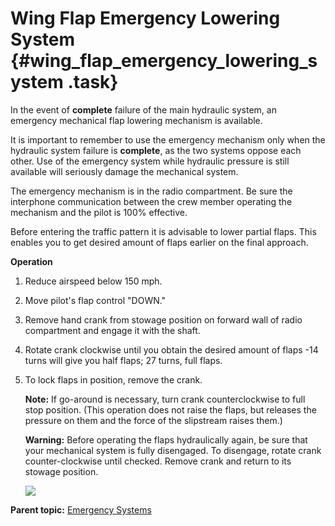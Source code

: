# Wing Flap Emergency Lowering System {#wing_flap_emergency_lowering_system .task}

In the event of **complete** failure of the main hydraulic system, an emergency mechanical flap lowering mechanism is available.

It is important to remember to use the emergency mechanism only when the hydraulic system failure is **complete**, as the two systems oppose each other. Use of the emergency system while hydraulic pressure is still available will seriously damage the mechanical system.

The emergency mechanism is in the radio compartment. Be sure the interphone communication between the crew member operating the mechanism and the pilot is 100% effective.

Before entering the traffic pattern it is advisable to lower partial flaps. This enables you to get desired amount of flaps earlier on the final approach.

**Operation**

1.  Reduce airspeed below 150 mph.

2.  Move pilot's flap control "DOWN."

3.  Remove hand crank from stowage position on forward wall of radio compartment and engage it with the shaft.

4.  Rotate crank clockwise until you obtain the desired amount of flaps -14 turns will give you half flaps; 27 turns, full flaps.

5.  To lock flaps in position, remove the crank.

    **Note:** If go-around is necessary, turn crank counterclockwise to full stop position. \(This operation does not raise the flaps, but releases the pressure on them and the force of the slipstream raises them.\)

    **Warning:** Before operating the flaps hydraulically again, be sure that your mechanical system is fully disengaged. To disengage, rotate crank counter-clockwise until checked. Remove crank and return to its stowage position.

    ![](../images/emerg_flap_lower.png)


**Parent topic:** [Emergency Systems](../topics/emergency_systems.md)

